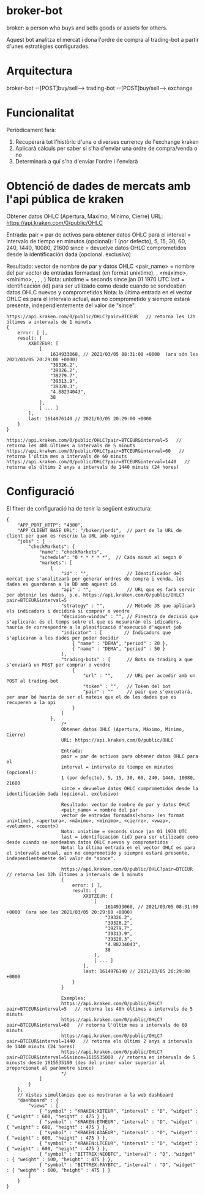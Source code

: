 # broker-bot
broker: a person who buys and sells goods or assets for others. 

Aquest bot analitza el mercat i dona l'ordre de compra al trading-bot a partir d'unes estratègies configurades.

# Arquitectura
broker-bot --[POST]buy/sell--> trading-bot --[POST]buy/sell--> exchange

# Funcionalitat
Periòdicament farà:
1. Recuperarà tot l'històric d'una o diverses currency de l'exchange kraken
2. Aplicarà càlculs per saber si s'ha d'enviar una ordre de compra/venda o no
3. Determinarà a quí s'ha d'enviar l'ordre i l'enviarà

# Obtenció de dades de mercats amb l'api pública de kraken
Obtener datos OHLC (Apertura, Máximo, Mínimo, Cierre)
URL: https://api.kraken.com/0/public/OHLC

Entrada:
pair = par de activos para obtener datos OHLC para el 
interval = intervalo de tiempo en minutos (opcional):
1 (por defecto), 5, 15, 30, 60, 240, 1440, 10080, 21600
since = devuelve datos OHLC comprometidos desde la identificación dada (opcional. exclusivo)

Resultado: vector de nombre de par y datos OHLC
<pair_name> = nombre del par
vector de entradas formadas(<hora> (en format unixtime), <apertura>, <máximo>, <mínimo>, <cierre>, <vwap>, <volumen>, <count>)
Nota: unixtime = seconds since jan 01 1970 UTC
last = identificación (id) para ser utilizado como desde cuando se sondeaban datos OHLC nuevos y comprometidos
Nota: la última entrada en el vector OHLC es para el intervalo actual, aun no comprometido y siempre estará presente, independientemente del valor de "since".

```
https://api.kraken.com/0/public/OHLC?pair=BTCEUR   // retorna les 12h últimes a intervals de 1 minuts
{
    error: [ ],
    result: {
        XXBTZEUR: [
            [
                1614933060, // 2021/03/05 08:31:00 +0000  (ara són les 2021/03/05 20:29:00 +0000)
                "39326.2",
                "39326.2",
                "39279.7",
                "39313.9",
                "39320.3",
                "4.88234043",
                38
            ],
            [ ... ]
        ],
        last: 1614976140 // 2021/03/05 20:29:00 +0000
    }
}

https://api.kraken.com/0/public/OHLC?pair=BTCEUR&interval=5   // retorna les 48h últimes a intervals de 5 minuts
https://api.kraken.com/0/public/OHLC?pair=BTCEUR&interval=60   // retorna l'últim mes a intervals de 60 minuts
https://api.kraken.com/0/public/OHLC?pair=BTCEUR&interval=1440   // retorna els últims 2 anys a intervals de 1440 minuts (24 hores)
```

# Configuració
El fitxer de configuració ha de tenir la següent estructura:
```
{
    "APP_PORT_HTTP": "4300",
    "APP_CLIENT_BASE_URL": "/boker/jordi",  // part de la URL de client per quan es rescriu la URL amb nginx
    "jobs" : {
        "checkMarkets": {   
            "name": "checkMarkets",
            "schedule": "0 * * * * *",  // Cada minut al segon 0
            "markets": [
                {
                    "id" : "",              // Identificador del mercat que s'analitzarà per generar ordres de compra i venda, les dades es guardaran a la BD amb aquest id
                    "api" : "",             // URL que es farà servir per obtenir les dades, p.e. https://api.kraken.com/0/public/OHLC?pair=BTCEUR&interval=5
                    "strategy" : "",        // Mètode JS que aplicarà els indicadors i decidirà si comprar o vendre
                    "decision-window" : "", // Finestra de decisió que s'aplicarà: és el temps sobre el que es mesuraràn els idicadors, hauria de correspondre a la planificació d'execució d'aquest job
                    "indicator" : [        // Indicadors que s'aplicaran a les dades per poder decidir
                        { "name" : "DEMA", "period" : 20 },
                        { "name" : "DEMA", "period" : 50 }
                    ],
                    "trading-bots" : [      // Bots de trading a que s'enviarà un POST per comprar o vendre
                        {
                            "url" : "",     // URL per accedir amb un POST al trading-bot
                            "token" : "",   // Token del bot
                            "pair" : ""     // pair que s'executarà, per anar bé hauria de ser el mateix que el de les dades que es recuperen a la api
                        }
                    ]
                },
                    /*
                    Obtener datos OHLC (Apertura, Máximo, Mínimo, Cierre)
                    URL: https://api.kraken.com/0/public/OHLC

                    Entrada:
                    pair = par de activos para obtener datos OHLC para el 
                    interval = intervalo de tiempo en minutos (opcional):
                    1 (por defecto), 5, 15, 30, 60, 240, 1440, 10080, 21600
                    since = devuelve datos OHLC comprometidos desde la identificación dada (opcional. exclusivo)

                    Resultado: vector de nombre de par y datos OHLC
                    <pair_name> = nombre del par
                    vector de entradas formadas(<hora> (en format unixtime), <apertura>, <máximo>, <mínimo>, <cierre>, <vwap>, <volumen>, <count>)
                    Nota: unixtime = seconds since jan 01 1970 UTC
                    last = identificación (id) para ser utilizado como desde cuando se sondeaban datos OHLC nuevos y comprometidos
                    Nota: la última entrada en el vector OHLC es para el intervalo actual, aun no comprometido y siempre estará presente, independientemente del valor de "since".

                    https://api.kraken.com/0/public/OHLC?pair=BTCEUR   // retorna les 12h últimes a intervals de 1 minuts
                    {
                        error: [ ],
                        result: {
                            XXBTZEUR: [
                                [
                                    1614933060, // 2021/03/05 08:31:00 +0000  (ara són les 2021/03/05 20:29:00 +0000)
                                    "39326.2",
                                    "39326.2",
                                    "39279.7",
                                    "39313.9",
                                    "39320.3",
                                    "4.88234043",
                                    38
                                ],
                                [ ... ]
                            ],
                            last: 1614976140 // 2021/03/05 20:29:00 +0000
                        }
                    }

                    Exemples:
                    https://api.kraken.com/0/public/OHLC?pair=BTCEUR&interval=5   // retorna les 48h últimes a intervals de 5 minuts
                    https://api.kraken.com/0/public/OHLC?pair=BTCEUR&interval=60   // retorna l'últim mes a intervals de 60 minuts
                    https://api.kraken.com/0/public/OHLC?pair=BTCEUR&interval=1440   // retorna els últims 2 anys a intervals de 1440 minuts (24 hores)
                    https://api.kraken.com/0/public/OHLC?pair=BTCEUR&interval=5&since=1615535000  // retorna en intervals de 5 minusts desde 1615535100 (des del primer valor superior al proporcionat al paràmetre since)
                    */
            ]
        }
    },
    // Vistes simultànies que es mostraran a la web dashboard
    "dashboard" : {
        "views" : [
            { "symbol" : "KRAKEN:XBTEUR", "interval" : "D", "widget" : { "weight" : 600, "height" : 475 } },
            { "symbol" : "KRAKEN:ETHEUR", "interval" : "D", "widget" : { "weight" : 600, "height" : 475 } },
            { "symbol" : "KRAKEN:ADAEUR", "interval" : "D", "widget" : { "weight" : 600, "height" : 475 } },
            { "symbol" : "KRAKEN:LTCEUR", "interval" : "D", "widget" : { "weight" : 600, "height" : 475 } },
            { "symbol" : "BITTREX:NEOBTC", "interval" : "D", "widget" : { "weight" : 600, "height" : 475 } },
            { "symbol" : "BITTREX:PAYBTC", "interval" : "D", "widget" : { "weight" : 600, "height" : 475 } }
        ]
    }
}
```